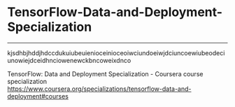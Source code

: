 # TensorFlow-Data-and-Deployment-Specialization
*************************************************************

kjsdhbjhddjhdccdukuiubeuienioceinioceoiwciundoeiwjdciuncoewiubeodeciunowiejdceidhnciowenewckbncoweixdnco

TensorFlow: Data and Deployment Specialization - Coursera course specialization   
https://www.coursera.org/specializations/tensorflow-data-and-deployment#courses


